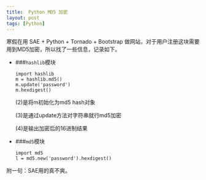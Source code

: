 ```yaml
---
title:  Python MD5 加密
layout: post
tags: [Python]
---
```



寒假在用 SAE + Python + Tornado + Bootstrap 做网站，对于用户注册这块需要用到MD5加密，所以找了一些信息，记录如下。

- ###`hashlib`模块

	```
	import hashlib
	m = hashlib.md5()
	m.update('password')
	m.hexdigest()
	```
	
	(2)是将m初始化为md5 hash对象
	
	(3)是通过update方法对字符串就行md5加密
	
	(4)是输出加密后的16进制结果
	
- ###`md5`模块

	```
	import md5
	l = md5.new('password').hexdigest()
	```
	
	
附一句：SAE用的真不爽。
